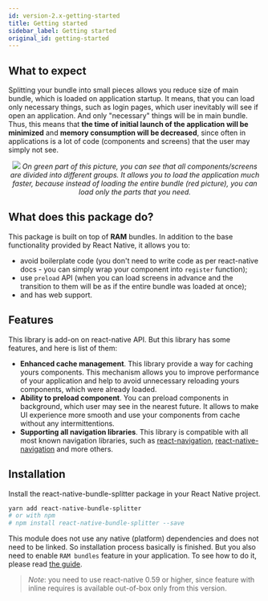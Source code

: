 ```yaml
---
id: version-2.x-getting-started
title: Getting started
sidebar_label: Getting started
original_id: getting-started
---
```

## What to expect

Splitting your bundle into small pieces allows you reduce size of main bundle, which is loaded on application startup. It means, that you can load only necessary things, such as login pages, which user inevitably will see if open an application. And only "necessary" things will be in main bundle. Thus, this means that **the time of initial launch of the application will be minimized** and **memory consumption will be decreased**, since often in applications is a lot of code (components and screens) that the user may simply not see.

<p style="text-align:center">
 <img src="./assets/bundle-splitting.png"></img>
 <i>On green part of this picture, you can see that all components/screens are divided into different groups. It allows you to load the application much faster, because instead of loading the entire bundle (red picture), you can load only the parts that you need.</i>
</p>

## What does this package do?

This package is built on top of **RAM** bundles. In addition to the base functionality provided by React Native, it allows you to:

- avoid boilerplate code (you don't need to write code as per react-native docs - you can simply wrap your component into `register` function);
- use `preload` API (when you can load screens in advance and the transition to them will be as if the entire bundle was loaded at once);
- and has web support.

## Features
This library is add-on on react-native API. But this library has some features, and here is list of them:
- **Enhanced cache management**. This library provide a way for caching yours components. This mechanism allows you to improve performance of your application and help to avoid unnecessary reloading yours components, which were already loaded.
- **Ability to preload component**. You can preload components in background, which user may see in the nearest future. It allows to make UI experience more smooth and use your components from cache without any intermittentions.
- **Supporting all navigation libraries**. This library is compatible with all most known navigation libraries, such as [react-navigation](https://reactnavigation.org/), [react-native-navigation](https://wix.github.io/react-native-navigation/#/) and more others.

## Installation

Install the react-native-bundle-splitter package in your React Native project.

```bash
yarn add react-native-bundle-splitter
# or with npm
# npm install react-native-bundle-splitter --save
```

This module does not use any native (platform) dependencies and does not need to be linked. So installation process basically is finished. But you also need to enable `RAM bundles` feature in your application. To see how to do it, please read [the guide](./enabling-ram-bundle).

> *Note*: you need to use react-native 0.59 or higher, since feature with inline requires is available out-of-box only from this version.